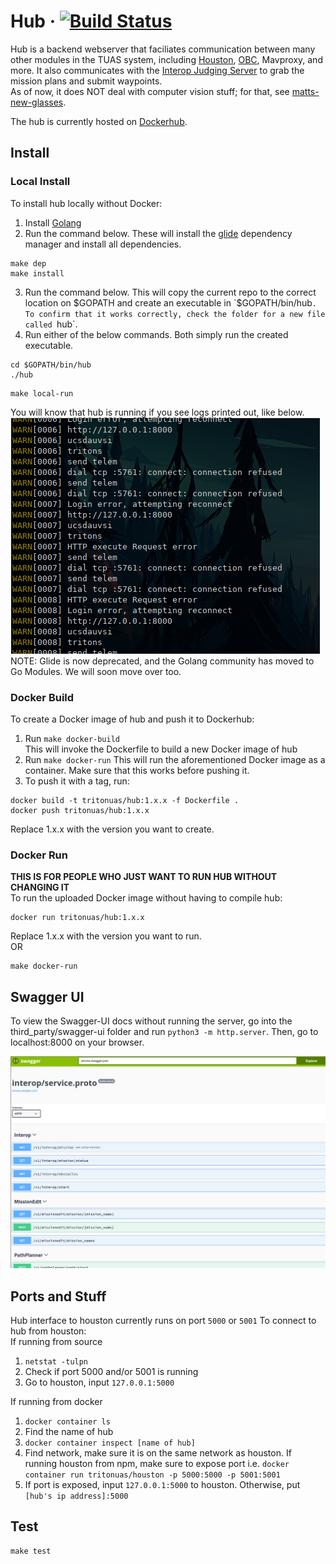 # Hub &middot; [![Build Status](https://travis-ci.com/tritonuas/hub.svg?token=BPP6sv3rYx9yar3Cqdmy&branch=master)](https://travis-ci.com/tritonuas/hub)
Hub is a backend webserver that faciliates communication between many other modules in the TUAS system, including [Houston](https://github.com/tritonuas/houston), [OBC](https://github.com/tritonuas/planeobc), Mavproxy, and more. It also communicates with the [Interop Judging Server](https://github.com/auvsi-suas/interop) to grab the mission plans and submit waypoints.  
As of now, it does NOT deal with computer vision stuff; for that, see [matts-new-glasses](https://github.com/tritonuas/matts-new-glasses).  

The hub is currently hosted on [Dockerhub](https://hub.docker.com/repository/docker/tritonuas/hub).

## Install
### Local Install
To install hub locally without Docker:
1. Install [Golang](https://golang.org/)
2. Run the command below. These will install the [glide](https://github.com/Masterminds/glide) dependency manager and install all dependencies.
```
make dep
make install
```   
3. Run the command below. This will copy the current repo to the correct location on $GOPATH and create an executable in `$GOPATH/bin/hub`. To confirm that it works correctly, check the folder for a new file called `hub`.  
4. Run either of the below commands. Both simply run the created executable.
```
cd $GOPATH/bin/hub
./hub
```
```
make local-run
```  
You will know that hub is running if you see logs printed out, like below.
![logs](./screenshots/logs.png)  
NOTE: Glide is now deprecated, and the Golang community has moved to Go Modules. We will soon move over too.  

### Docker Build
To create a Docker image of hub and push it to Dockerhub:
1. Run `make docker-build`  
This will invoke the Dockerfile to build a new Docker image of hub
2. Run `make docker-run`
This will run the aforementioned Docker image as a container. Make sure that this works before pushing it.
3. To push it with a tag, run:
```
docker build -t tritonuas/hub:1.x.x -f Dockerfile .
docker push tritonuas/hub:1.x.x
```
Replace 1.x.x with the version you want to create.

### Docker Run
**THIS IS FOR PEOPLE WHO JUST WANT TO RUN HUB WITHOUT CHANGING IT**  
To run the uploaded Docker image without having to compile hub:
```
docker run tritonuas/hub:1.x.x
```
Replace 1.x.x with the version you want to run.  
OR  
```
make docker-run
```

## Swagger UI
To view the Swagger-UI docs without running the server, go into the third_party/swagger-ui folder and run `python3 -m http.server`. Then, go to localhost:8000 on your browser.

![swagger-screenshot](./screenshots/swagger.png)

## Ports and Stuff
Hub interface to houston currently runs on port `5000` or `5001`
To connect to hub from houston:  
If running from source
1. `netstat -tulpn`
2. Check if port 5000 and/or 5001 is running
3. Go to houston, input `127.0.0.1:5000`

If running from docker
1. `docker container ls`
2. Find the name of hub
3. `docker container inspect [name of hub]`
4. Find network, make sure it is on the same network as houston. If running houston from npm, make sure to expose port
i.e. `docker container run tritonuas/houston -p 5000:5000 -p 5001:5001`
5. If port is exposed, input `127.0.0.1:5000` to houston. Otherwise, put `[hub's ip address]:5000` 

## Test

```
make test
```


